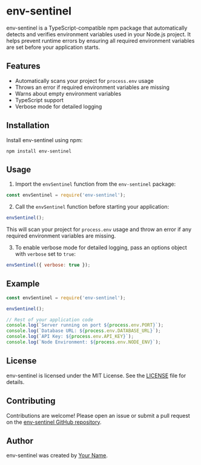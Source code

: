 # env-sentinel

env-sentinel is a TypeScript-compatible npm package that automatically detects and verifies environment variables used in your Node.js project. It helps prevent runtime errors by ensuring all required environment variables are set before your application starts.

## Features

- Automatically scans your project for `process.env` usage
- Throws an error if required environment variables are missing
- Warns about empty environment variables
- TypeScript support
- Verbose mode for detailed logging

## Installation

Install env-sentinel using npm:

```
npm install env-sentinel
```

## Usage

1. Import the `envSentinel` function from the `env-sentinel` package:

```javascript
const envSentinel = require('env-sentinel');
```

2. Call the `envSentinel` function before starting your application:

```javascript
envSentinel();
```

This will scan your project for `process.env` usage and throw an error if any required environment variables are missing.

3. To enable verbose mode for detailed logging, pass an options object with `verbose` set to `true`:

```javascript
envSentinel({ verbose: true });
```

## Example

```javascript
const envSentinel = require('env-sentinel');

envSentinel();

// Rest of your application code
console.log(`Server running on port ${process.env.PORT}`);
console.log(`Database URL: ${process.env.DATABASE_URL}`);
console.log(`API Key: ${process.env.API_KEY}`);
console.log(`Node Environment: ${process.env.NODE_ENV}`);
```

## License

env-sentinel is licensed under the MIT License. See the [LICENSE](LICENSE) file for details.

## Contributing

Contributions are welcome! Please open an issue or submit a pull request on the [env-sentinel GitHub repository](https://github.com/YoanAncelly/env-sentinel).

## Author

env-sentinel was created by [Your Name](https://github.com/YoanAncelly).
